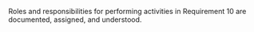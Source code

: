 Roles and responsibilities for performing activities in Requirement 10 are documented, assigned, and understood.
